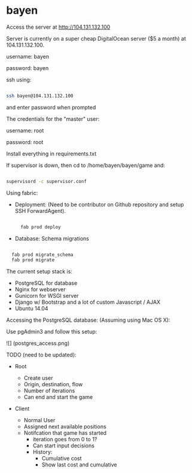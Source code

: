 # bayen


Access the server at http://104.131.132.100


Server is currently on a super cheap DigitalOcean server ($5 a month) at 104.131.132.100.

username: bayen

password: bayen

ssh using:

```bash

ssh bayen@104.131.132.100

```

and enter password when prompted

The credentials for the "master" user:

username: root

password: root


Install everything in requirements.txt


If supervisor is down, then cd to /home/bayen/bayen/game and:

```bash

supervisord -c supervisor.conf

```

Using fabric:

* Deployment: (Need to be contributor on Github repository and setup SSH ForwardAgent).

  ```bash

    fab prod deploy

  ```

*  Database: Schema migrations

  ```bash

    fab prod migrate_schema
    fab prod migrate

  ```


The current setup stack is:

* PostgreSQL for database
* Nginx for webserver
* Gunicorn for WSGI server
* Django w/ Bootstrap and a lot of custom Javascript / AJAX
* Ubuntu 14.04


Accessing the PostgreSQL database: (Assuming using Mac OS X):

Use pgAdmin3 and follow this setup:

![] (postgres_access.png)

TODO (need to be updated):

* Root
  * Create user
  * Origin, destination, flow
  * Number of iterations
  * Can end and start the game

* Client
  * Normal User
  * Assigned next available positions
  * Notifcation that game has started
    * iteration goes from 0 to 1?
    * Can start input decisions
    * History:
      * Cumulative cost
      * Show last cost and cumulative
